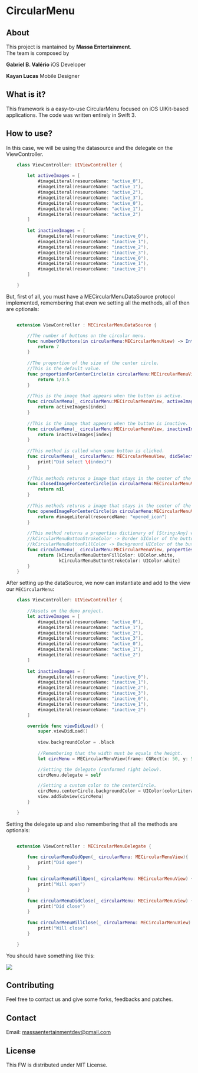 CircularMenu
============

## About
This project is mantained by **Massa Entertainment**.<br>
The team is composed by

**Gabriel B. Valério**
iOS Developer

**Kayan Lucas**
Mobile Designer

## What is it?
This framework is a easy-to-use CircularMenu focused on iOS UIKit-based applications. The code was written entirely in Swift 3.

## How to use?

In this case, we will be using the datasource and the delegate on the ViewController.

```swift
	class ViewController: UIViewController {
    
	    let activeImages = [
	        #imageLiteral(resourceName: "active_0"),
	        #imageLiteral(resourceName: "active_1"),
	        #imageLiteral(resourceName: "active_2"),
	        #imageLiteral(resourceName: "active_3"),
	        #imageLiteral(resourceName: "active_0"),
	        #imageLiteral(resourceName: "active_1"),
	        #imageLiteral(resourceName: "active_2")
	    ]
    
	    let inactiveImages = [
	        #imageLiteral(resourceName: "inactive_0"),
	        #imageLiteral(resourceName: "inactive_1"),
	        #imageLiteral(resourceName: "inactive_2"),
	        #imageLiteral(resourceName: "inactive_3"),
	        #imageLiteral(resourceName: "inactive_0"),
	        #imageLiteral(resourceName: "inactive_1"),
	        #imageLiteral(resourceName: "inactive_2")
	    ]

	}
```

But, first of all, you must have a MECircularMenuDataSource protocol implemented, remembering that even we setting all the methods, all of then are optionals:

```swift

	extension ViewController : MECircularMenuDataSource {

		//The number of buttons on the circular menu.
	    func numberOfButtons(in circularMenu:MECircularMenuView) -> Int {
	        return 7
	    }
	    
	    //The proportion of the size of the center circle.
	    //This is the default value.
	    func proportionForCenterCircle(in circularMenu:MECircularMenuView) -> CGFloat {
	        return 1/3.5
	    }
	    
	    //This is the image that appears when the button is active.
	    func circularMenu(_ circularMenu:MECircularMenuView, activeImageForButtonIndex index:Int) -> UIImage? {
	        return activeImages[index]
	    }
	    
	    //This is the image that appears when the button is inactive.
	    func circularMenu(_ circularMenu:MECircularMenuView, inactiveImageForButtonIndex index:Int) -> UIImage? {
	        return inactiveImages[index]
	    }
	    
	    //This method is called when some button is clicked.
	    func circularMenu(_ circularMenu: MECircularMenuView, didSelectedButtonAt index: Int) {
	        print("Did select \(index)")
	    }
	    
	    //This methods returns a image that stays in the center of the circle when it is closed.
	    func closedImageForCenterCircle(in circularMenu:MECircularMenuView) -> UIImage? {
	        return nil
	    }
	    
	    //This methods returns a image that stays in the center of the circle when it is open.
	    func openedImageForCenterCircle(in circularMenu:MECircularMenuView) -> UIImage? {
	        return #imageLiteral(resourceName: "opened_icon")
	    }
	    
	    //This method returns a properties dictionary of [String:Any] with the following customizable constants for the button on a specific index:
	    //kCircularMenuButtonStrokeColor -> Border UIColor of the button.
	    //kCircularMenuButtonFillColor -> Background UIColor of the button.
	    func circularMenu(_ circularMenu:MECircularMenuView, propertiesForButtonIndex index:Int) -> [String:Any] {
	        return [kCircularMenuButtonFillColor: UIColor.white,
	                kCircularMenuButtonStrokeColor: UIColor.white]
	    }
	}
```

After setting up the dataSource, we now can instantiate and add to the view our ```MECircularMenu```:

```swift
	class ViewController: UIViewController {
	    
	    //Assets on the demo project.
	    let activeImages = [
	        #imageLiteral(resourceName: "active_0"),
	        #imageLiteral(resourceName: "active_1"),
	        #imageLiteral(resourceName: "active_2"),
	        #imageLiteral(resourceName: "active_3"),
	        #imageLiteral(resourceName: "active_0"),
	        #imageLiteral(resourceName: "active_1"),
	        #imageLiteral(resourceName: "active_2")
	    ]
	    
	    let inactiveImages = [
	        #imageLiteral(resourceName: "inactive_0"),
	        #imageLiteral(resourceName: "inactive_1"),
	        #imageLiteral(resourceName: "inactive_2"),
	        #imageLiteral(resourceName: "inactive_3"),
	        #imageLiteral(resourceName: "inactive_0"),
	        #imageLiteral(resourceName: "inactive_1"),
	        #imageLiteral(resourceName: "inactive_2")
	    ]

	    override func viewDidLoad() {
	        super.viewDidLoad()
	        
	        view.backgroundColor = .black
	        
	        //Remembering that the width must be equals the height.
	        let circMenu = MECircularMenuView(frame: CGRect(x: 50, y: 50, width: 140, height: 140), dataSource: self)

	        //Setting the delegate (conformed right below).
	        circMenu.delegate = self

	        //Setting a custom color to the centerCircle.
	        circMenu.centerCircle.backgroundColor = UIColor(colorLiteralRed: 0.5412, green: 0.8706, blue: 0.6824, alpha: 1.0)
	        view.addSubview(circMenu)
	    }

	}
```

Setting the delegate up and also remembering that all the methods are optionals:

```swift

	extension ViewController : MECircularMenuDelegate {

		func circularMenuDidOpen(_ circularMenu: MECircularMenuView){
        	print("Did open")
	    }
	    
	    func circularMenuWillOpen(_ circularMenu: MECircularMenuView) {
	        print("Will open")
	    }
	    
	    func circularMenuDidClose(_ circularMenu: MECircularMenuView) {
	        print("Did close")
	    }
	    
	    func circularMenuWillClose(_ circularMenu: MECircularMenuView) {
	        print("Will close")
	    }

	}

```

You should have something like this:

![](https://raw.githubusercontent.com/massaeentertainment/MECircularMenu/master/Screenshots/circm.gif)

## Contributing

Feel free to contact us and give some forks, feedbacks and patches.

## Contact

Email:
massaentertainmentdev@gmail.com

## License

This FW is distributed under MIT License.
